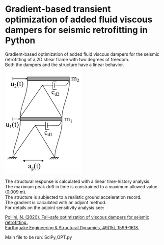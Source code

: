 # Gradient-based transient optimization of added fluid viscous dampers for seismic retrofitting in Python    

Gradient-based optimization of added fluid viscous dampers for the seismic retrofitting of a 2D shear frame with two degrees of freedom.     
Both the dampers and the structure have a linear behavior.     

![2D shear frame with two degrees of freedom](2dof_shear.png)

The structural response is calculated with a linear time-history analysis.   
The maximum peak drift in time is constrained to a maximum allowed value (0.009 m).  
The structure is subjected to a realistic ground acceleration record.   
The gradient is calculated with an adjoint method.  
For details on the adjoint sensitivity analysis see:  

[Pollini, N. (2020). Fail‐safe optimization of viscous dampers for seismic retrofitting.  
Earthquake Engineering & Structural Dynamics, 49(15), 1599-1618.](https://onlinelibrary.wiley.com/doi/full/10.1002/eqe.3319)
  
  
Main file to be run: SciPy_OPT.py
